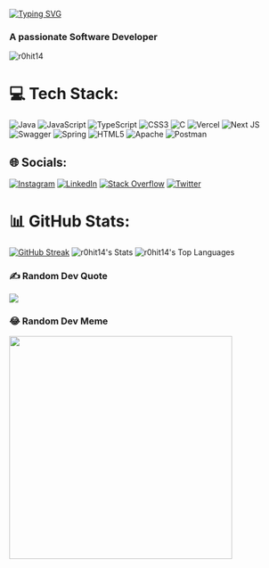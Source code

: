 [![Typing SVG](https://readme-typing-svg.demolab.com?font=Fira+Code&weight=600&size=30&duration=3500&pause=1000&color=FFFFFF&random=false&width=435&lines=Hi+%F0%9F%91%8B%2C+I'm+Rohit+Singh)](https://git.io/typing-svg)
<h3>A passionate Software Developer</h3>

<p align="left"> <img src="https://komarev.com/ghpvc/?username=r0hit14&label=Profile%20views&color=0e75b6&style=flat" alt="r0hit14" /> </p>




# 💻 Tech Stack:
![Java](https://img.shields.io/badge/java-%23ED8B00.svg?style=flat&logo=openjdk&logoColor=white) ![JavaScript](https://img.shields.io/badge/javascript-%23323330.svg?style=flat&logo=javascript&logoColor=%23F7DF1E) ![TypeScript](https://img.shields.io/badge/typescript-%23007ACC.svg?style=flat&logo=typescript&logoColor=white) ![CSS3](https://img.shields.io/badge/css3-%231572B6.svg?style=flat&logo=css3&logoColor=white) ![C](https://img.shields.io/badge/c-%2300599C.svg?style=flat&logo=c&logoColor=white) ![Vercel](https://img.shields.io/badge/vercel-%23000000.svg?style=flat&logo=vercel&logoColor=white) ![Next JS](https://img.shields.io/badge/Next-black?style=flat&logo=next.js&logoColor=white) ![Swagger](https://img.shields.io/badge/-Swagger-%23Clojure?style=flat&logo=swagger&logoColor=white) ![Spring](https://img.shields.io/badge/spring-%236DB33F.svg?style=flat&logo=spring&logoColor=white) ![HTML5](https://img.shields.io/badge/html5-%23E34F26.svg?style=flat&logo=html5&logoColor=white) ![Apache](https://img.shields.io/badge/apache-%23D42029.svg?style=flat&logo=apache&logoColor=white) ![Postman](https://img.shields.io/badge/Postman-FF6C37?style=flat&logo=postman&logoColor=white)


## 🌐 Socials:
[![Instagram](https://img.shields.io/badge/Instagram-%23E4405F.svg?logo=Instagram&logoColor=white)](https://instagram.com/https://www.instagram.com/rohit_s149/) [![LinkedIn](https://img.shields.io/badge/LinkedIn-%230077B5.svg?logo=linkedin&logoColor=white)](https://linkedin.com/in/https://www.linkedin.com/in/rohit-singh-135606207/) [![Stack Overflow](https://img.shields.io/badge/-Stackoverflow-FE7A16?logo=stack-overflow&logoColor=white)](https://stackoverflow.com/users/https://stackoverflow.com/users/19796242/rohit-singh) [![Twitter](https://img.shields.io/badge/Twitter-%231DA1F2.svg?logo=Twitter&logoColor=white)](https://twitter.com/https://twitter.com/ROHITSI36813941)

# 📊 GitHub Stats:

 
[![GitHub Streak](https://github-readme-streak-stats.herokuapp.com?user=R0HIT14&theme=dark&hide_border=false&border_radius=10)](https://git.io/streak-stats) 
![r0hit14's Stats](https://github-readme-stats.vercel.app/api?username=r0hit14&theme=dark&show_icons=true&hide_border=false&count_private=false)
![r0hit14's Top Languages](https://github-readme-stats.vercel.app/api/top-langs/?username=r0hit14&theme=dark&show_icons=true&hide_border=false&layout=compact)

### ✍️ Random Dev Quote
![](https://quotes-github-readme.vercel.app/api?type=horizontal&theme=radical)

### 😂 Random Dev Meme
<img src='https://randommeme-five.vercel.app/' style="height: 400px;"/>

